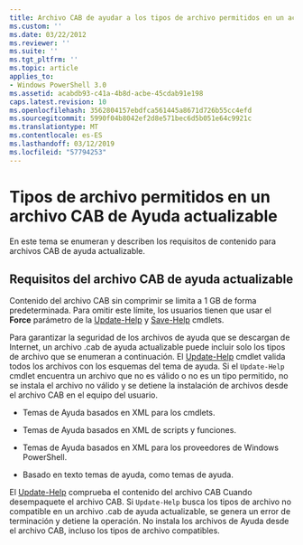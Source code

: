 ```yaml
---
title: Archivo CAB de ayudar a los tipos de archivo permitidos en un actualizable | Microsoft Docs
ms.custom: ''
ms.date: 03/22/2012
ms.reviewer: ''
ms.suite: ''
ms.tgt_pltfrm: ''
ms.topic: article
applies_to:
- Windows PowerShell 3.0
ms.assetid: acabdb93-c41a-4b8d-acbe-45cdab91e198
caps.latest.revision: 10
ms.openlocfilehash: 3562804157ebdfca561445a8671d726b55cc4efd
ms.sourcegitcommit: 5990f04b8042ef2d8e571bec6d5b051e64c9921c
ms.translationtype: MT
ms.contentlocale: es-ES
ms.lasthandoff: 03/12/2019
ms.locfileid: "57794253"
---
```

# <a name="file-types-permitted-in-an-updatable-help-cab-file"></a>Tipos de archivo permitidos en un archivo CAB de Ayuda actualizable

En este tema se enumeran y describen los requisitos de contenido para archivos CAB de ayuda actualizable.

## <a name="updatable-help-cab-file-requirements"></a>Requisitos del archivo CAB de ayuda actualizable

Contenido del archivo CAB sin comprimir se limita a 1 GB de forma predeterminada. Para omitir este límite, los usuarios tienen que usar el **Force** parámetro de la [Update-Help](/powershell/module/Microsoft.PowerShell.Core/Update-Help) y [Save-Help](/powershell/module/Microsoft.PowerShell.Core/Save-Help) cmdlets.

Para garantizar la seguridad de los archivos de ayuda que se descargan de Internet, un archivo .cab de ayuda actualizable puede incluir solo los tipos de archivo que se enumeran a continuación. El [Update-Help](/powershell/module/Microsoft.PowerShell.Core/Update-Help) cmdlet valida todos los archivos con los esquemas del tema de ayuda. Si el `Update-Help` cmdlet encuentra un archivo que no es válido o no es un tipo permitido, no se instala el archivo no válido y se detiene la instalación de archivos desde el archivo CAB en el equipo del usuario.

- Temas de Ayuda basados en XML para los cmdlets.

- Temas de Ayuda basados en XML de scripts y funciones.

- Temas de Ayuda basados en XML para los proveedores de Windows PowerShell.

- Basado en texto temas de ayuda, como temas de ayuda.

El [Update-Help](/powershell/module/Microsoft.PowerShell.Core/Update-Help) comprueba el contenido del archivo CAB Cuando desempaquete el archivo CAB. Si `Update-Help` busca los tipos de archivo no compatible en un archivo .cab de ayuda actualizable, se genera un error de terminación y detiene la operación. No instala los archivos de Ayuda desde el archivo CAB, incluso los tipos de archivo compatibles.